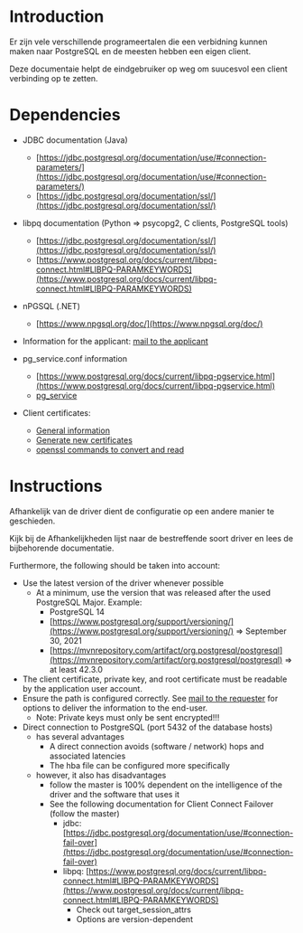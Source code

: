 # Introduction

Er zijn vele verschillende programeertalen die een verbidning kunnen maken naar PostgreSQL en de meesten hebben een eigen client.

Deze documentaie helpt de eindgebruiker op weg om suucesvol een client verbinding op te zetten.

# Dependencies

- JDBC documentation (Java)
  - [https://jdbc.postgresql.org/documentation/use/#connection-parameters/](https://jdbc.postgresql.org/documentation/use/#connection-parameters/)
  - [https://jdbc.postgresql.org/documentation/ssl/](https://jdbc.postgresql.org/documentation/ssl/)
  
- libpq documentation (Python => psycopg2, C clients, PostgreSQL tools)
  - [https://jdbc.postgresql.org/documentation/ssl/](https://jdbc.postgresql.org/documentation/ssl/)
  - [https://www.postgresql.org/docs/current/libpq-connect.html#LIBPQ-PARAMKEYWORDS](https://www.postgresql.org/docs/current/libpq-connect.html#LIBPQ-PARAMKEYWORDS)

- nPGSQL (.NET)
  - [https://www.npgsql.org/doc/](https://www.npgsql.org/doc/)
  
- Information for the applicant: [mail to the applicant](../../../../../../../../pages/xwiki/Infrastructuur/Team%253A+DBA/Werkinstrukties/Postgres/Bouwsteen/Antwoord+aan+de+aanvrager/WebHome.html)

- pg\_service.conf information
  - [https://www.postgresql.org/docs/current/libpq-pgservice.html](https://www.postgresql.org/docs/current/libpq-pgservice.html)
  - [pg\_service](../../../../../../../../pages/xwiki/Infrastructuur/Team%253A+DBA/Werkinstrukties/Postgres/Bouwsteen/Antwoord+aan+de+aanvrager/pg_service/WebHome.html)

- Client certificates:
  - [General information](../../../../../../../../pages/xwiki/Infrastructuur/Team%253A+DBA/Werkinstrukties/Postgres/Bouwsteen/mTLS/Client+certificaten/WebHome.html)
  - [Generate new certificates](../../../../../../../../pages/xwiki/Infrastructuur/Team%253A+DBA/Werkinstrukties/Postgres/Bouwsteen/mTLS/nieuw+client+certificaat/WebHome.html)
  - [openssl commands to convert and read](../../../../../../../../pages/xwiki/Infrastructuur/Team%253A+DBA/Werkinstrukties/Postgres/Bouwsteen/mTLS/openssl/WebHome.html)

# Instructions

Afhankelijk van de driver dient de configuratie op een andere manier te geschieden.

Kijk bij de Afhankelijkheden lijst naar de bestreffende soort driver en lees de bijbehorende documentatie.

Furthermore, the following should be taken into account:

- Use the latest version of the driver whenever possible
  - At a minimum, use the version that was released after the used PostgreSQL Major. Example:
    - PostgreSQL 14
    - [https://www.postgresql.org/support/versioning/](https://www.postgresql.org/support/versioning/) => September 30, 2021
    - [https://mvnrepository.com/artifact/org.postgresql/postgresql](https://mvnrepository.com/artifact/org.postgresql/postgresql) => at least 42.3.0
- The client certificate, private key, and root certificate must be readable by the application user account.
- Ensure the path is configured correctly. See [mail to the requester](../../../../../../../../pages/xwiki/Infrastructuur/Team%253A+DBA/Werkinstrukties/Postgres/Bouwsteen/Antwoord+aan+de+aanvrager/WebHome.html) for options to deliver the information to the end-user.
  - Note: Private keys must only be sent encrypted!!!
- Direct connection to PostgreSQL (port 5432 of the database hosts)
  - has several advantages
    - A direct connection avoids (software / network) hops and associated latencies
    - The hba file can be configured more specifically
  - however, it also has disadvantages
    - follow the master is 100% dependent on the intelligence of the driver and the software that uses it
    - See the following documentation for Client Connect Failover (follow the master)
      - jdbc: [https://jdbc.postgresql.org/documentation/use/#connection-fail-over](https://jdbc.postgresql.org/documentation/use/#connection-fail-over)
      - libpq: [https://www.postgresql.org/docs/current/libpq-connect.html#LIBPQ-PARAMKEYWORDS](https://www.postgresql.org/docs/current/libpq-connect.html#LIBPQ-PARAMKEYWORDS)
        - Check out target\_session\_attrs
        - Options are version-dependent

